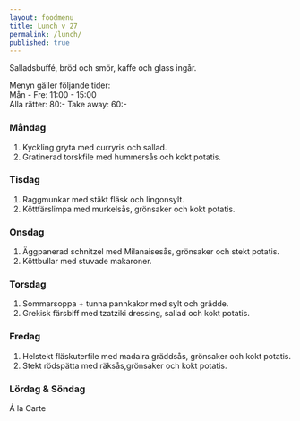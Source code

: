 ```yaml
---
layout: foodmenu
title: Lunch v 27
permalink: /lunch/
published: true
---
```

Salladsbuffé, bröd och smör, kaffe och glass ingår.

Menyn gäller följande tider:  
Mån - Fre: 11:00 - 15:00  
Alla rätter: 80:- Take away: 60:-

### Måndag

1. Kyckling gryta med curryris och sallad.
2. Gratinerad torskfile med hummersås och kokt potatis.

### Tisdag

1. Raggmunkar med stäkt fläsk och lingonsylt.
2. Köttfärslimpa med murkelsås, grönsaker och kokt potatis.

### Onsdag

1. Äggpanerad schnitzel med Milanaisesås, grönsaker och stekt potatis.
2. Köttbullar med stuvade makaroner.

### Torsdag

1. Sommarsoppa + tunna pannkakor med sylt och grädde.
2. Grekisk färsbiff med tzatziki dressing, sallad och kokt potatis.

### Fredag

1. Helstekt fläskuterfile med madaira gräddsås, grönsaker och kokt potatis.
2. Stekt rödspätta med räksås,grönsaker och kokt potatis.

### Lördag & Söndag

Á la Carte
